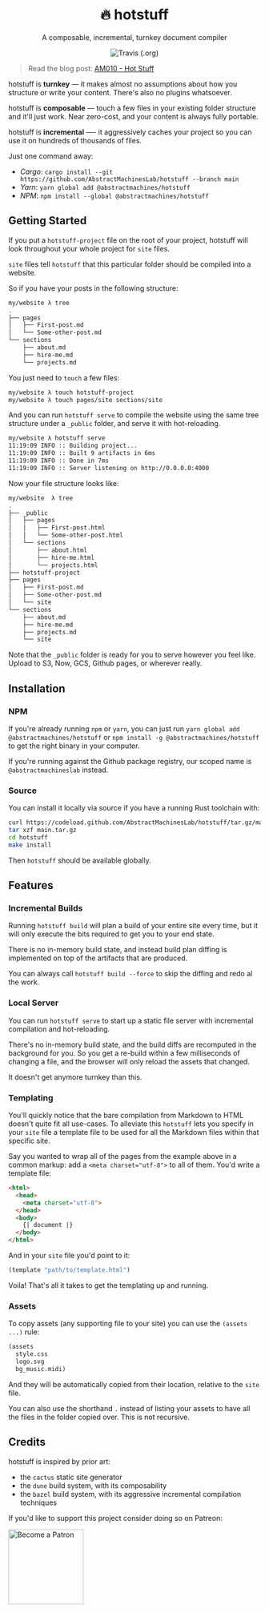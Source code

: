 <h1 align="center"> 🔥 hotstuff </h1>

<p align="center"> A composable, incremental, turnkey document compiler </p>

<div align="center">
  <img alt="Travis (.org)" src="https://img.shields.io/travis/AbstractMachinesLab/hotstuff?style=flat-square">
</div>

> Read the blog post: [AM010 - Hot Stuff](https://abstractmachines.dev/posts/am010-hot-stuff.html)

hotstuff is **turnkey** &mdash; it makes almost no assumptions about how
you structure or write your content. There's also no plugins whatsoever.

hotstuff is **composable** &mdash; touch a few files in your existing folder
structure and it'll just work. Near zero-cost, and your content is always fully
portable.

hotstuff is **incremental** &mdash;- it aggressively caches your project so you
can use it on hundreds of thousands of files.

Just one command away:

* *Cargo*: `cargo install --git https://github.com/AbstractMachinesLab/hotstuff --branch main`
* *Yarn*: `yarn global add @abstractmachines/hotstuff`
* *NPM*: `npm install --global @abstractmachines/hotstuff`

## Getting Started

If you put a `hotstuff-project` file on the root of your project, hotstuff will
look throughout your whole project for `site` files.

`site` files tell `hotstuff` that this particular folder should be compiled
into a website.

So if you have your posts in the following structure:

```sh
my/website λ tree
.
├── pages
│   ├── First-post.md
│   └── Some-other-post.md
└── sections
    ├── about.md
    ├── hire-me.md
    └── projects.md
```

You just need to `touch` a few files:

```sh
my/website λ touch hotstuff-project
my/website λ touch pages/site sections/site
```

And you can run `hotstuff serve` to compile the website using the same tree
structure under a `_public` folder, and serve it with hot-reloading.

```sh
my/website λ hotstuff serve
11:19:09 INFO :: Building project...
11:19:09 INFO :: Built 9 artifacts in 6ms
11:19:09 INFO :: Done in 7ms
11:19:09 INFO :: Server listening on http://0.0.0.0:4000
```

Now your file structure looks like:

```sh
my/website  λ tree
.
├── _public
│   ├── pages
│   │   ├── First-post.html
│   │   └── Some-other-post.html
│   └── sections
│       ├── about.html
│       ├── hire-me.html
│       └── projects.html
├── hotstuff-project
├── pages
│   ├── First-post.md
│   ├── Some-other-post.md
│   └── site
└── sections
    ├── about.md
    ├── hire-me.md
    ├── projects.md
    └── site
```

Note that the `_public` folder is ready for you to serve however you feel like.
Upload to S3, Now, GCS, Github pages, or wherever really.

## Installation

### NPM

If you're already running `npm` or `yarn`, you can just run `yarn global add
@abstractmachines/hotstuff` or `npm install -g @abstractmachines/hotstuff` to
get the right binary in your computer.

If you're running against the Github package registry, our scoped name is
`@abstractmachineslab` instead.

### Source 

You can install it locally via source if you have a running Rust toolchain with:

```sh
curl https://codeload.github.com/AbstractMachinesLab/hotstuff/tar.gz/main > hotstuff.tar.gz
tar xzf main.tar.gz
cd hotstuff
make install
```

Then `hotstuff` should be available globally.

## Features

### Incremental Builds

Running `hotstuff build` will plan a build of your entire site every time, but
it will only execute the bits required to get you to your end state.

There is no in-memory build state, and instead build plan diffing is implemented
on top of the artifacts that are produced.

You can always call `hotstuff build --force` to skip the diffing and redo al
the work.

### Local Server

You can run `hotstuff serve` to start up a static file server with incremental
compilation and hot-reloading.

There's no in-memory build state, and the build diffs are recomputed in the
background for you. So you get a re-build within a few milliseconds of changing
a file, and the browser will only reload the assets that changed.

It doesn't get anymore turnkey than this.

### Templating

You'll quickly notice that the bare compilation from Markdown to HTML doesn't
quite fit all use-cases. To alleviate this `hotstuff` lets you specify in your
`site` file a template file to be used for all the Markdown files within that
specific site.

Say you wanted to wrap all of the pages from the example above in a common
markup: add a `<meta charset="utf-8">` to all of them. You'd write a template
file:

```html
<html>
  <head>
    <meta charset="utf-8">
  </head>
  <body>
    {| document |}
  </body>
</html>
```

And in your `site` file you'd point to it:

```lisp
(template "path/to/template.html")
```

Voila! That's all it takes to get the templating up and running.

### Assets

To copy assets (any supporting file to your site) you can use the `(assets
...)` rule:

```lisp
(assets
  style.css
  logo.svg
  bg_music.midi)
```

And they will be automatically copied from their location, relative to the
`site` file.

You can also use the shorthand `.` instead of listing your assets to have all
the files in the folder copied over. This is not recursive.

## Credits

hotstuff is inspired by prior art:

* the `cactus` static site generator
* the `dune` build system, with its composability
* the `bazel` build system, with its aggressive incremental compilation
  techniques

If you'd like to support this project consider doing so on Patreon:

<a href="https://www.patreon.com/AbstractMachines">
<img alt="Become a Patron" src="https://c5.patreon.com/external/logo/become_a_patron_button.png" width="150px" />
</a>
